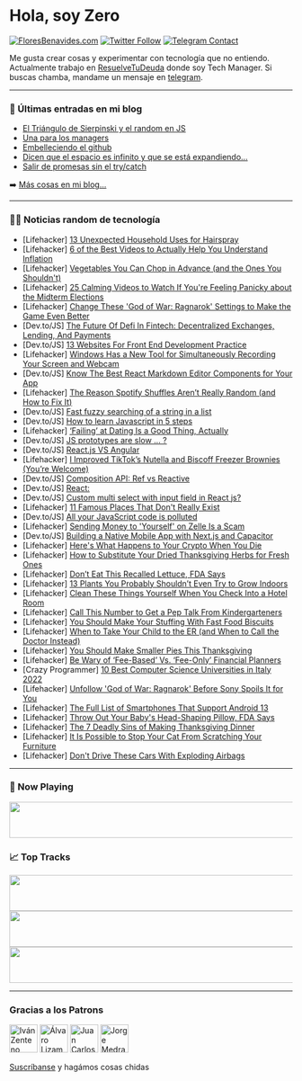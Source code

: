 # Hola, soy Zero

[![FloresBenavides.com](https://img.shields.io/website?down_message=oops&label=MiBlog&style=for-the-badge&up_message=online&url=https%3A%2F%2Ffloresbenavides.com)](https://floresbenavides.com) [![Twitter Follow](https://img.shields.io/twitter/follow/ZeroDragon?color=%231DA1F2&label=Follow&logo=twitter&logoColor=ffffff&style=for-the-badge)](https://twitter.com/zerodragon) [![Telegram Contact](https://img.shields.io/badge/escr%C3%ADbeme-ZeroDragon-%2326A5E4?style=for-the-badge&logo=telegram)](https://t.me/zerodragon)

Me gusta crear cosas y experimentar con tecnología que no entiendo.
Actualmente trabajo en [ResuelveTuDeuda](http://github.com/resuelve) donde soy Tech Manager.
Si buscas chamba, mandame un mensaje en [telegram](https://t.me/zerodragon).

---

### 📕 Últimas entradas en mi blog
<!-- BLOG-POST-LIST:START -->
- [El Triángulo de Sierpinski y el random en JS](https://floresbenavides.com/el-triangulo-de-sierpinski-y-el-random-en-js/)
- [Una para los managers](https://floresbenavides.com/una-para-los-managers/)
- [Embelleciendo el github](https://floresbenavides.com/embelleciendo-el-github/)
- [Dicen que el espacio es infinito y que se está expandiendo…](https://floresbenavides.com/dicen-que-el-espacio-es-infinito-y-que-se-esta-expandiendo/)
- [Salir de promesas sin el try/catch](https://floresbenavides.com/salir-de-promesas-sin-el-try-catch/)
<!-- BLOG-POST-LIST:END -->

➡️ [Más cosas en mi blog...](https://floresbenavides.com)

---

### 👨‍💻 Noticias random de tecnología
<!-- TECH-POSTS:START -->
- [Lifehacker] [13 Unexpected Household Uses for Hairspray](https://lifehacker.com/13-unexpected-household-uses-for-hairspray-1849756937)
- [Lifehacker] [6 of the Best Videos to Actually Help You Understand Inflation](https://lifehacker.com/6-of-the-best-videos-to-actually-help-you-understand-in-1849757643)
- [Lifehacker] [Vegetables You Can Chop in Advance &lpar;and the Ones You Shouldn&#39;t&rpar;](https://lifehacker.com/vegetables-you-can-chop-in-advance-and-the-ones-you-sh-1849757529)
- [Lifehacker] [25 Calming Videos to Watch If You&#39;re Feeling Panicky about the Midterm Elections](https://lifehacker.com/16-soothing-videos-to-watch-if-youre-feeling-panicky-fo-1845560975)
- [Lifehacker] [Change These &#39;God of War: Ragnarok&#39; Settings to Make the Game Even Better](https://lifehacker.com/change-these-god-of-war-ragnarok-settings-to-make-the-1849757239)
- [Dev.to/JS] [The Future Of Defi In Fintech: Decentralized Exchanges, Lending, And Payments](https://dev.to/amrtcrypto/the-future-of-defi-in-fintech-decentralized-exchanges-lending-and-payments-3ei2)
- [Dev.to/JS] [13 Websites For Front End Development Practice](https://dev.to/w3tweaks/13-websites-for-front-end-development-practice-1b4f)
- [Lifehacker] [Windows Has a New Tool for Simultaneously Recording Your Screen and Webcam](https://lifehacker.com/windows-has-a-new-tool-for-simultaneously-recording-you-1849756054)
- [Dev.to/JS] [Know The Best React Markdown Editor Components for Your App](https://dev.to/ideradevtools/know-the-best-react-markdown-editor-components-for-your-app-2f9n)
- [Lifehacker] [The Reason Spotify Shuffles Aren’t Really Random &lpar;and How to Fix It&rpar;](https://lifehacker.com/the-reason-spotify-shuffles-aren-t-really-random-and-h-1849756947)
- [Dev.to/JS] [Fast fuzzy searching of a string in a list](https://dev.to/costinmanda/fast-fuzzy-searching-of-a-string-in-a-list-3ie)
- [Dev.to/JS] [How to learn Javascript in 5 steps](https://dev.to/justice_hub/how-to-learn-javascript-in-5-steps-2i4a)
- [Lifehacker] [‘Failing’ at Dating Is a Good Thing, Actually](https://lifehacker.com/failing-at-dating-is-a-good-thing-actually-1849755241)
- [Dev.to/JS] [JS prototypes are slow ... ?](https://dev.to/blobkat/js-prototypes-are-slow--1170)
- [Dev.to/JS] [React.js VS Angular](https://dev.to/kareemzahoor/reactjs-vs-angular-4ajh)
- [Lifehacker] [I Improved TikTok’s Nutella and Biscoff Freezer Brownies &lpar;You’re Welcome&rpar;](https://lifehacker.com/i-improved-tiktok-s-nutella-and-biscoff-freezer-brownie-1849754274)
- [Dev.to/JS] [Composition API: Ref vs Reactive](https://dev.to/victorhugoaguilar/composition-api-ref-vs-reactive-4l63)
- [Dev.to/JS] [React:](https://dev.to/ubaidsailani/react-3jbf)
- [Dev.to/JS] [Custom multi select with input field in React js?](https://dev.to/khalid7487/custom-multi-select-with-input-field-in-react-js-2pn7)
- [Lifehacker] [11 Famous Places That Don&#39;t Really Exist](https://lifehacker.com/11-famous-places-that-dont-really-exist-1849754301)
- [Dev.to/JS] [All your JavaScript code is polluted](https://dev.to/jankapunkt/all-your-javascript-code-is-polluted-3e8l)
- [Lifehacker] [Sending Money to &#39;Yourself&#39; on Zelle Is a Scam](https://lifehacker.com/sending-money-to-yourself-on-zelle-is-a-scam-1849754543)
- [Dev.to/JS] [Building a Native Mobile App with Next.js and Capacitor](https://dev.to/simon/building-a-native-mobile-app-with-nextjs-and-capacitor-p36)
- [Lifehacker] [Here&#39;s What Happens to Your Crypto When You Die](https://lifehacker.com/heres-what-happens-to-your-crypto-when-you-die-1849753938)
- [Lifehacker] [How to Substitute Your Dried Thanksgiving Herbs for Fresh Ones](https://lifehacker.com/how-to-substitute-your-dried-thanksgiving-herbs-for-fre-1849754492)
- [Lifehacker] [Don’t Eat This Recalled Lettuce, FDA Says](https://lifehacker.com/don-t-eat-this-recalled-lettuce-fda-says-1849754306)
- [Lifehacker] [13 Plants You Probably Shouldn’t Even Try to Grow Indoors](https://lifehacker.com/13-plants-you-probably-shouldn-t-even-try-to-grow-indoo-1849752460)
- [Lifehacker] [Clean These Things Yourself When You Check Into a Hotel Room](https://lifehacker.com/clean-these-things-yourself-when-you-check-into-a-hotel-1849752834)
- [Lifehacker] [Call This Number to Get a Pep Talk From Kindergarteners](https://lifehacker.com/call-this-number-to-get-a-pep-talk-from-kindergarteners-1849753517)
- [Lifehacker] [You Should Make Your Stuffing With Fast Food Biscuits](https://lifehacker.com/you-should-make-your-stuffing-with-fast-food-biscuits-1849753343)
- [Lifehacker] [When to Take Your Child to the ER &lpar;and When to Call the Doctor Instead&rpar;](https://lifehacker.com/when-to-take-your-child-to-the-er-and-when-to-call-the-1849753577)
- [Lifehacker] [You Should Make Smaller Pies This Thanksgiving](https://lifehacker.com/you-should-make-smaller-pies-this-thanksgiving-1849751990)
- [Lifehacker] [Be Wary of ‘Fee-Based’ Vs. ‘Fee-Only’ Financial Planners](https://lifehacker.com/be-wary-of-fee-based-vs-fee-only-financial-planner-1849744257)
- [Crazy Programmer] [10 Best Computer Science Universities in Italy 2022](https://www.thecrazyprogrammer.com/2022/11/computer-science-universities-in-italy.html)
- [Lifehacker] [Unfollow &#39;God of War: Ragnarok&#39; Before Sony Spoils It for You](https://lifehacker.com/unfollow-god-of-war-ragnarok-before-sony-spoils-it-for-1849751683)
- [Lifehacker] [The Full List of Smartphones That Support Android 13](https://lifehacker.com/the-full-list-of-smartphones-that-support-android-13-1849752237)
- [Lifehacker] [Throw Out Your Baby&#39;s Head-Shaping Pillow, FDA Says](https://lifehacker.com/throw-out-your-babys-head-shaping-pillow-fda-says-1849752260)
- [Lifehacker] [The 7 Deadly Sins of Making Thanksgiving Dinner](https://lifehacker.com/the-7-deadly-sins-of-making-thanksgiving-dinner-1849745401)
- [Lifehacker] [It Is Possible to Stop Your Cat From Scratching Your Furniture](https://lifehacker.com/it-is-possible-to-stop-your-cat-from-scratching-your-fu-1849750752)
- [Lifehacker] [Don&#39;t Drive These Cars With Exploding Airbags](https://lifehacker.com/dont-drive-these-cars-with-exploding-airbags-1849745324)<!-- TECH-POSTS:END -->

---

### 🎵 Now Playing
<a href="https://spotify-now-playing-dun.vercel.app/now-playing?open"><img src="https://spotify-now-playing-dun.vercel.app/now-playing" width="540" height="64"></a>

### 📈 Top Tracks
<a href="https://spotify-now-playing-dun.vercel.app/top-tracks?i=1&open"><img src="https://spotify-now-playing-dun.vercel.app/top-tracks?i=1" width="540" height="64"></a>
<a href="https://spotify-now-playing-dun.vercel.app/top-tracks?i=2&open"><img src="https://spotify-now-playing-dun.vercel.app/top-tracks?i=2" width="540" height="64"></a>
<a href="https://spotify-now-playing-dun.vercel.app/top-tracks?i=3&open"><img src="https://spotify-now-playing-dun.vercel.app/top-tracks?i=3" width="540" height="64"></a>

---

### Gracias a los Patrons
[<img src="https://avatars.githubusercontent.com/u/243380?v=4" alt="Iván Zenteno" width="50px">](https://github.com/k001) [<img src="https://avatars.githubusercontent.com/u/19955639?v=4" alt="Álvaro Lizama" width="50px">](https://github.com/alvarolizama) [<img src="https://avatars.githubusercontent.com/u/2718753?v=4" alt="Juan Carlos Ruiz" width="50px">](https://github.com/JuanCrg90) [<img src="https://avatars.githubusercontent.com/u/37025?v=4" alt="Jorge Medrano" width="50px">](https://github.com/h1pp1e) 

[Suscríbanse](https://www.patreon.com/zerodragon) y hagámos cosas chidas
